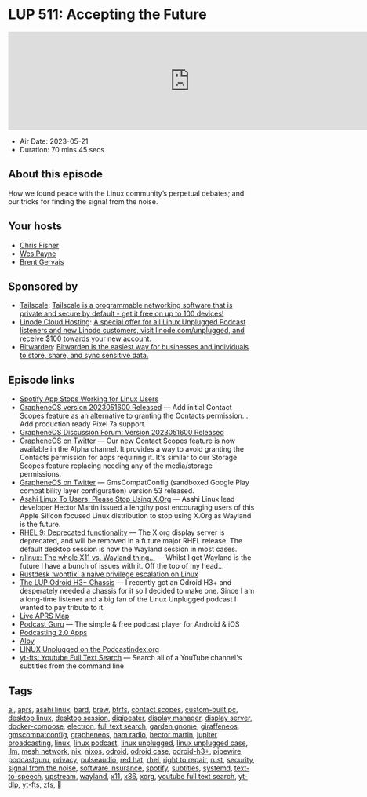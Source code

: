 # LUP 511: Accepting the Future

<iframe src="https://player.fireside.fm/v2/RUkczH-V+rw60RBSL?theme=dark" width="740" height="200" frameborder="0" scrolling="no"></iframe>

* Air Date: 2023-05-21
* Duration: 70 mins 45 secs

## About this episode

How we found peace with the Linux community’s perpetual debates; and our tricks for finding the signal from the noise.

## Your hosts
* [Chris Fisher](https://linuxunplugged.com/hosts/chrislas)
* [Wes Payne](https://linuxunplugged.com/hosts/wes)
* [Brent Gervais](https://linuxunplugged.com/hosts/brent)

## Sponsored by

  * [Tailscale](http://tailscale.com/linuxunplugged): [Tailscale is a programmable networking software that is private and secure by default - get it free on up to 100 devices!](http://tailscale.com/linuxunplugged)
  * [Linode Cloud Hosting](https://linode.com/unplugged): [A special offer for all Linux Unplugged Podcast listeners and new Linode customers, visit linode.com/unplugged, and receive $100 towards your new account. ](https://linode.com/unplugged)
  * [Bitwarden](https://bitwarden.com/linux): [Bitwarden is the easiest way for businesses and individuals to store, share, and sync sensitive data.](https://bitwarden.com/linux)



## Episode links

  * [Spotify App Stops Working for Linux Users](https://community.spotify.com/t5/Desktop-Linux/Starting-today-17-may-2023-I-can-t-login-in-the-app-it-says-quot/td-p/5582238 "Spotify App Stops Working for Linux Users")
  * [GrapheneOS version 2023051600 Released](https://twitter.com/GrapheneOS/status/1658690148920590336 "GrapheneOS version 2023051600 Released") — Add initial Contact Scopes feature as an alternative to granting the Contacts permission... Add production ready Pixel 7a support.
  * [GrapheneOS Discussion Forum: Version 2023051600 Released](https://discuss.grapheneos.org/d/5049-grapheneos-version-2023051600-released "GrapheneOS Discussion Forum: Version 2023051600 Released")
  * [GrapheneOS on Twitter](https://twitter.com/GrapheneOS/status/1658692813306093568 "GrapheneOS on Twitter") — Our new Contact Scopes feature is now available in the Alpha channel. It provides a way to avoid granting the Contacts permission for apps requiring it. It's similar to our Storage Scopes feature replacing needing any of the media/storage permissions.
  * [GrapheneOS on Twitter](https://twitter.com/GrapheneOS/status/1659996624251133956 "GrapheneOS on Twitter") — GmsCompatConfig (sandboxed Google Play compatibility layer configuration) version 53 released.
  * [Asahi Linux To Users: Please Stop Using X.Org](https://www.phoronix.com/news/Asahi-Linux-Stop-X.Org "Asahi Linux To Users: Please Stop Using X.Org") — Asahi Linux lead developer Hector Martin issued a lengthy post encouraging users of this Apple Silicon focused Linux distribution to stop using X.Org as Wayland is the future.
  * [RHEL 9: Deprecated functionality](https://access.redhat.com/documentation/pt-br/red_hat_enterprise_linux/9/html/9.0_release_notes/deprecated_functionality "RHEL 9: Deprecated functionality") — The X.org display server is deprecated, and will be removed in a future major RHEL release. The default desktop session is now the Wayland session in most cases.
  * [r/linux: The whole X11 vs. Wayland thing…](https://www.reddit.com/r/linux/comments/13hn54f/the_whole_x11_vs_wayland_thing/ "r/linux: The whole X11 vs. Wayland thing…") — Whilst I get Wayland is the future I have a bunch of issues with it. Off the top of my head…
  * [Rustdesk ‘wontfix’ a naive privilege escalation on Linux](https://old.reddit.com/r/linux/comments/13ghhqw/rustdesk_wontfix_a_naive_privilege_escalation_on/ "Rustdesk ‘wontfix’ a naive privilege escalation on Linux")
  * [The LUP Odroid H3+ Chassis](https://github.com/ripxorip/lup_odroid "The LUP Odroid H3+ Chassis") — I recently got an Odroid H3+ and desperately needed a chassis for it so I decided to make one. Since I am a long-time listener and a big fan of the Linux Unplugged podcast I wanted to pay tribute to it.
  * [Live APRS Map](http://aprs.fi/ "Live APRS Map")
  * [Podcast Guru](https://podcastguru.io/ "Podcast Guru") — The simple & free podcast player for Android & iOS
  * [Podcasting 2.0 Apps](https://podcastindex.org/apps?appTypes=app&elements=Value "Podcasting 2.0 Apps")
  * [Alby](https://getalby.com/ "Alby")
  * [LINUX Unplugged on the Podcastindex.org](https://podcastindex.org/podcast/575694 "LINUX Unplugged on the Podcastindex.org")
  * [yt-fts: Youtube Full Text Search](https://github.com/NotJoeMartinez/yt-fts "yt-fts: Youtube Full Text Search") — Search all of a YouTube channel's subtitles from the command line



## Tags

[ai](https://linuxunplugged.com/tags/ai), [aprs](https://linuxunplugged.com/tags/aprs), [asahi linux](https://linuxunplugged.com/tags/asahi%20linux), [bard](https://linuxunplugged.com/tags/bard), [brew](https://linuxunplugged.com/tags/brew), [btrfs](https://linuxunplugged.com/tags/btrfs), [contact scopes](https://linuxunplugged.com/tags/contact%20scopes), [custom-built pc](https://linuxunplugged.com/tags/custom-built%20pc), [desktop linux](https://linuxunplugged.com/tags/desktop%20linux), [desktop session](https://linuxunplugged.com/tags/desktop%20session), [digipeater](https://linuxunplugged.com/tags/digipeater), [display manager](https://linuxunplugged.com/tags/display%20manager), [display server](https://linuxunplugged.com/tags/display%20server), [docker-compose](https://linuxunplugged.com/tags/docker-compose), [electron](https://linuxunplugged.com/tags/electron), [full text search](https://linuxunplugged.com/tags/full%20text%20search), [garden gnome](https://linuxunplugged.com/tags/garden%20gnome), [giraffeneos](https://linuxunplugged.com/tags/giraffeneos), [gmscompatconfig](https://linuxunplugged.com/tags/gmscompatconfig), [grapheneos](https://linuxunplugged.com/tags/grapheneos), [ham radio](https://linuxunplugged.com/tags/ham%20radio), [hector martin](https://linuxunplugged.com/tags/hector%20martin), [jupiter broadcasting](https://linuxunplugged.com/tags/jupiter%20broadcasting), [linux](https://linuxunplugged.com/tags/linux), [linux podcast](https://linuxunplugged.com/tags/linux%20podcast), [linux unplugged](https://linuxunplugged.com/tags/linux%20unplugged), [linux unplugged case](https://linuxunplugged.com/tags/linux%20unplugged%20case), [llm](https://linuxunplugged.com/tags/llm), [mesh network](https://linuxunplugged.com/tags/mesh%20network), [nix](https://linuxunplugged.com/tags/nix), [nixos](https://linuxunplugged.com/tags/nixos), [odroid](https://linuxunplugged.com/tags/odroid), [odroid case](https://linuxunplugged.com/tags/odroid%20case), [odroid-h3+](https://linuxunplugged.com/tags/odroid-h3+), [pipewire](https://linuxunplugged.com/tags/pipewire), [podcastguru](https://linuxunplugged.com/tags/podcastguru), [privacy](https://linuxunplugged.com/tags/privacy), [pulseaudio](https://linuxunplugged.com/tags/pulseaudio), [red hat](https://linuxunplugged.com/tags/red%20hat), [rhel](https://linuxunplugged.com/tags/rhel), [right to repair](https://linuxunplugged.com/tags/right%20to%20repair), [rust](https://linuxunplugged.com/tags/rust), [security](https://linuxunplugged.com/tags/security), [signal from the noise](https://linuxunplugged.com/tags/signal%20from%20the%20noise), [software insurance](https://linuxunplugged.com/tags/software%20insurance), [spotify](https://linuxunplugged.com/tags/spotify), [subtitles](https://linuxunplugged.com/tags/subtitles), [systemd](https://linuxunplugged.com/tags/systemd), [text-to-speech](https://linuxunplugged.com/tags/text-to-speech), [upstream](https://linuxunplugged.com/tags/upstream), [wayland](https://linuxunplugged.com/tags/wayland), [x11](https://linuxunplugged.com/tags/x11), [x86](https://linuxunplugged.com/tags/x86), [xorg](https://linuxunplugged.com/tags/xorg), [youtube full text search](https://linuxunplugged.com/tags/youtube%20full%20text%20search), [yt-dlp](https://linuxunplugged.com/tags/yt-dlp), [yt-fts](https://linuxunplugged.com/tags/yt-fts), [zfs](https://linuxunplugged.com/tags/zfs), [🦒](https://linuxunplugged.com/tags/%F0%9F%A6%92)